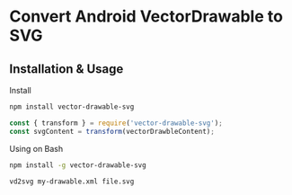 # Convert Android VectorDrawable to SVG


## Installation & Usage

Install

```sh
npm install vector-drawable-svg
```

```js
const { transform } = require('vector-drawable-svg');
const svgContent = transform(vectorDrawbleContent);
```

Using on Bash

```sh
npm install -g vector-drawable-svg
```



```sh
vd2svg my-drawable.xml file.svg
```

